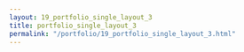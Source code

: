 ```yaml
---
layout: 19_portfolio_single_layout_3
title: portfolio_single_layout_3
permalink: "/portfolio/19_portfolio_single_layout_3.html"
---
```

